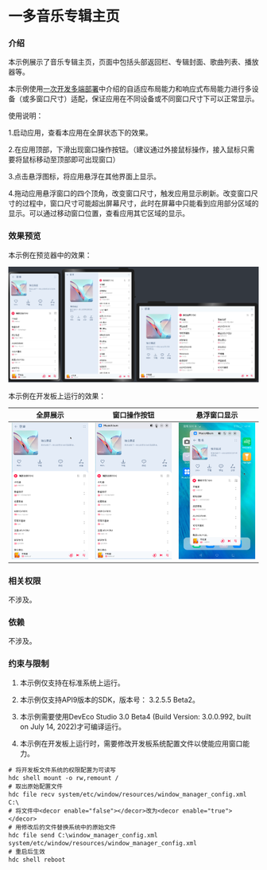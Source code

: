 # 一多音乐专辑主页

### 介绍

本示例展示了音乐专辑主页，页面中包括头部返回栏、专辑封面、歌曲列表、播放器等。

本示例使用[一次开发多端部署](https://gitee.com/openharmony/docs/tree/master/zh-cn/application-dev/key-features/multi-device-app-dev)中介绍的自适应布局能力和响应式布局能力进行多设备（或多窗口尺寸）适配，保证应用在不同设备或不同窗口尺寸下可以正常显示。

使用说明：

1.启动应用，查看本应用在全屏状态下的效果。

2.在应用顶部，下滑出现窗口操作按钮。（建议通过外接鼠标操作，接入鼠标只需要将鼠标移动至顶部即可出现窗口）

3.点击悬浮图标，将应用悬浮在其他界面上显示。

4.拖动应用悬浮窗口的四个顶角，改变窗口尺寸，触发应用显示刷新。改变窗口尺寸的过程中，窗口尺寸可能超出屏幕尺寸，此时在屏幕中只能看到应用部分区域的显示。可以通过移动窗口位置，查看应用其它区域的显示。

### 效果预览

本示例在预览器中的效果：

![](screenshots/img3.png)

本示例在开发板上运行的效果：

|全屏展示               |窗口操作按钮          |悬浮窗口显示          |
|---------------------|--------------------|--------------------|
|![](screenshots/index.png)|![](screenshots/img1.png)|![](screenshots/img2.png)|

### 相关权限

不涉及。

### 依赖

不涉及。

### 约束与限制

1. 本示例仅支持在标准系统上运行。

2. 本示例仅支持API9版本的SDK，版本号： 3.2.5.5 Beta2。

3. 本示例需要使用DevEco Studio 3.0 Beta4 (Build Version: 3.0.0.992, built on July 14, 2022)才可编译运行。

4. 本示例在开发板上运行时，需要修改开发板系统配置文件以使能应用窗口能力。

```shell
# 将开发板文件系统的权限配置为可读写
hdc shell mount -o rw,remount /
# 取出原始配置文件
hdc file recv system/etc/window/resources/window_manager_config.xml C:\
# 将文件中<decor enable="false"></decor>改为<decor enable="true"></decor>
# 用修改后的文件替换系统中的原始文件
hdc file send C:\window_manager_config.xml system/etc/window/resources/window_manager_config.xml
# 重启后生效
hdc shell reboot
